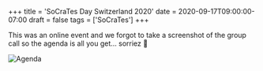 +++
title = 'SoCraTes Day Switzerland 2020'
date = 2020-09-17T09:00:00-07:00
draft = false
tags = ['SoCraTes']
+++

This was an online event and we forgot to take a screenshot of the group call so the agenda is all you get… sorriez 🙂

![Agenda](https://codersonlyorg.wordpress.com/wp-content/uploads/2020/10/socrates-day-2020.jpg)
